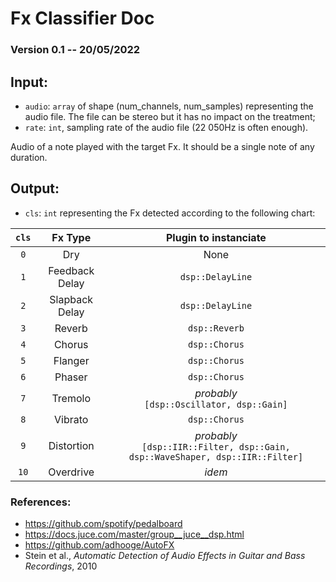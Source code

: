 # Fx Classifier Doc
### Version 0.1 -- 20/05/2022

## Input:

- `audio`: `array` of shape (num_channels, num_samples) representing the audio file. The file can be stereo but 
it has no impact on the treatment;
- `rate`: `int`, sampling rate of the audio file (22 050Hz is often enough).

Audio of a note played with the target Fx. It should be a single note of any duration.

## Output:

- `cls`: `int` representing the  Fx detected according to the following chart:
  
| `cls` |    Fx Type     |                               Plugin to instanciate                                |
|:-----:|:--------------:|:----------------------------------------------------------------------------------:|
|  `0`  |      Dry       |                                        None                                        |
|  `1`  | Feedback Delay |                                  `dsp::DelayLine`                                  |
|  `2`  | Slapback Delay |                                  `dsp::DelayLine`                                  |
|  `3`  |     Reverb     |                                   `dsp::Reverb`                                    |
|  `4`  |     Chorus     |                                   `dsp::Chorus`                                    |
|  `5`  |    Flanger     |                                   `dsp::Chorus`                                    |
|  `6`  |     Phaser     |                                   `dsp::Chorus`                                    |
|  `7`  |    Tremolo     |                   _probably_ <br/>`[dsp::Oscillator, dsp::Gain]`                   |
|  `8`  |    Vibrato     |                                   `dsp::Chorus`                                    |
|  `9`  |   Distortion   | _probably_ <br/>`[dsp::IIR::Filter, dsp::Gain, dsp::WaveShaper, dsp::IIR::Filter]` |
| `10`  |   Overdrive    |                                       _idem_                                       |


### References:

- https://github.com/spotify/pedalboard
- https://docs.juce.com/master/group__juce__dsp.html
- https://github.com/adhooge/AutoFX
- Stein et al., _Automatic Detection of Audio Effects in Guitar and Bass Recordings_, 2010